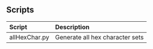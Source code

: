 ## Scripts

|Script |Description |
| :---  | :---  |
|allHexChar.py |Generate all hex character sets |
